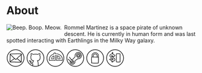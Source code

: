 About
=====

<img style="margin-right: 0.5em; margin-bottom: 0.5em;" src="images/author.jpg" alt="Beep. Boop. Meow." title="Beep. Boop. Meow." align="left" />
Rommel Martinez is a space pirate of unknown descent. He is currently in human form and was last
spotted interacting with Earthlings in the Milky Way galaxy.

[![ebzzry@gmail.com](images/icon_mail_01_48x48.png "Email")](mailto:ebzzry@gmail.com) [![github.com/ebzzry](images/icon_github_01_48x48.png "GitHub")](https://github.com/ebzzry) [![ebzzry.deviantart.com](images/icon_deviantart_01_48x48.png "DeviantArt")](https://ebzzry.deviantart.com) [![Steam](images/icon_steam_01_48x48.png "Steam")](http://steamcommunity.com/id/ebzzry/) [![GPG](images/icon_gnupg_01_48x48.png "GPG")](keys/ebzzry-gnupg.key) [![SSH](images/icon_ssh_01_48x48.png "SSH")](keys/ebzzry-ssh.key)
